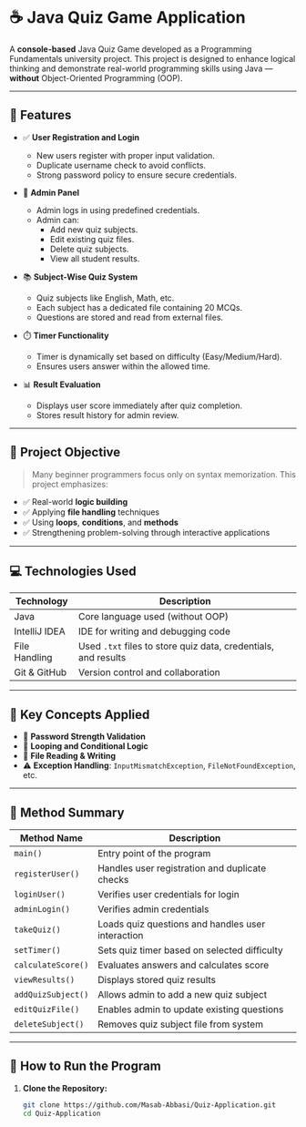 # ☕ Java Quiz Game Application

A **console-based** Java Quiz Game developed as a Programming Fundamentals university project. This project is designed to enhance logical thinking and demonstrate real-world programming skills using Java — **without** Object-Oriented Programming (OOP).

---

## 📌 Features

- ✅ **User Registration and Login**
  - New users register with proper input validation.
  - Duplicate username check to avoid conflicts.
  - Strong password policy to ensure secure credentials.

- 🔐 **Admin Panel**
  - Admin logs in using predefined credentials.
  - Admin can:
    - Add new quiz subjects.
    - Edit existing quiz files.
    - Delete quiz subjects.
    - View all student results.

- 📚 **Subject-Wise Quiz System**
  - Quiz subjects like English, Math, etc.
  - Each subject has a dedicated file containing 20 MCQs.
  - Questions are stored and read from external files.

- ⏱️ **Timer Functionality**
  - Timer is dynamically set based on difficulty (Easy/Medium/Hard).
  - Ensures users answer within the allowed time.

- 📊 **Result Evaluation**
  - Displays user score immediately after quiz completion.
  - Stores result history for admin review.

---

## 🎯 Project Objective

> Many beginner programmers focus only on syntax memorization. This project emphasizes:
- ✅ Real-world **logic building**
- ✅ Applying **file handling** techniques
- ✅ Using **loops**, **conditions**, and **methods**
- ✅ Strengthening problem-solving through interactive applications

---

## 💻 Technologies Used

| Technology   | Description                         |
|--------------|-------------------------------------|
| Java         | Core language used (without OOP)    |
| IntelliJ IDEA| IDE for writing and debugging code  |
| File Handling| Used `.txt` files to store quiz data, credentials, and results |
| Git & GitHub | Version control and collaboration   |

---

## 🧠 Key Concepts Applied

- 🔐 **Password Strength Validation**  
- 🔁 **Looping and Conditional Logic**  
- 📂 **File Reading & Writing**  
- ⚠️ **Exception Handling**: `InputMismatchException`, `FileNotFoundException`, etc.

---

## 🧪 Method Summary

| Method Name           | Description |
|-----------------------|-------------|
| `main()`              | Entry point of the program |
| `registerUser()`      | Handles user registration and duplicate checks |
| `loginUser()`         | Verifies user credentials for login |
| `adminLogin()`        | Verifies admin credentials |
| `takeQuiz()`          | Loads quiz questions and handles user interaction |
| `setTimer()`          | Sets quiz timer based on selected difficulty |
| `calculateScore()`    | Evaluates answers and calculates score |
| `viewResults()`       | Displays stored quiz results |
| `addQuizSubject()`    | Allows admin to add a new quiz subject |
| `editQuizFile()`      | Enables admin to update existing questions |
| `deleteSubject()`     | Removes quiz subject file from system |

---

## 🚀 How to Run the Program

1. **Clone the Repository:**

   ```bash
   git clone https://github.com/Masab-Abbasi/Quiz-Application.git
   cd Quiz-Application
